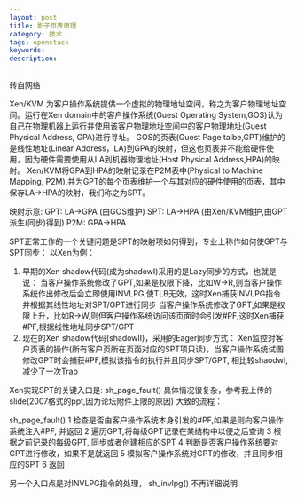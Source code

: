 ```yaml
---
layout: post
title: 影子页表原理
category: 技术
tags: openstack
keywords: 
description: 
---
```


转自网络

Xen/KVM 为客户操作系统提供一个虚拟的物理地址空间，称之为客户物理地址空间。运行在Xen domain中的客户操作系统(Guest Operating System,GOS)认为自己在物理机器上运行并使用该客户物理地址空间中的客户物理地址(Guest Physical Address, GPA)进行寻址。
GOS的页表(Guest Page talbe,GPT)维护的是线性地址(Linear Address，LA)到GPA的映射，但这也页表并不能给硬件使用，因为硬件需要使用从LA到机器物理地址(Host Physical Address,HPA)的映射。
Xen/KVM将GPA到HPA的映射记录在P2M表中(Physical to Machine Mapping, P2M),并为GPT的每个页表维护一个与其对应的硬件使用的页表，其中保存LA->HPA的映射，我们称之为SPT。

映射示意:
GPT:  LA->GPA  (由GOS维护)
SPT:  LA->HPA (由Xen/KVM维护,由GPT派生(同步)得到)
P2M: GPA->HPA

SPT正常工作的一个关键问题是SPT的映射项如何得到，专业上称作如何使GPT与SPT同步：
以Xen为例：
1) 早期的Xen shadow代码(成为shadowI)采用的是Lazy同步的方式，也就是说：
当客户操作系统修改了GPT,如果是权限下降，比如W->R,则当客户操作系统作出修改后会立即使用INVLPG,使TLB无效，这时Xen捕获INVLPG指令并根据其线性地址对SPT/GPT进行同步
当客户操作系统修改了GPT,如果是权限上升，比如R->W,则但客户操作系统访问该页面时会引发#PF,这时Xen捕获#PF,根据线性地址同步SPT/GPT
2) 现在的Xen shadow代码(shadowII)，采用的Eager同步方式：
Xen监控对客户页表的操作(所有客户页所在页面对应的SPT项只读)，当客户操作系统试图修改GPT时会捕获#PF,模拟该指令的执行并且同步SPT/GPT,
相比较shaodwI,减少了一次Trap

Xen实现SPT的关键入口是:
sh_page_fault()
具体情况很复杂，参考我上传的slide(2007格式的ppt,因为论坛附件上限的原因)
大致的流程：

sh_page_fault()
1 检查是否由客户操作系统本身引发的#PF,如果是则向客户操作系统注入#PF, 并返回
2 遍历GPT,将每级GPT记录在某结构中以便之后查询
3 根据之前记录的每级GPT, 同步或者创建相应的SPT
4 判断是否客户操作系统要对GPT进行修改，如果不是就返回
5 模拟客户操作系统对GPT的修改，并且同步相应的SPT
6 返回

另一个入口点是对INVLPG指令的处理，
sh_invlpg()
不再详细说明
